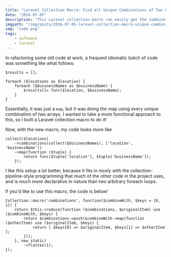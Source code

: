 ```yaml
---
title: "Laravel Collection Macro: Find all Unique Combinations of Two Collections"
date: "2016-07-05"
description: "This Laravel collection macro can easily get the combination of two collections so you don't need a nested foreach loop"
imgpath: "/img/posts/2016-07-05-laravel-collection-macro-unique-combinations/"
img: "code.png"
tags:
    - software
    - laravel
---
```


In rafactoring some old code at work, a frequent idiomatic batch of code was something like what follows:

```.language-php
$results = [];

foreach ($locations as $location) {
    foreach ($businessNames as $businessName) {
        $results[]= func($location, $businessName);
    }
}
```

Essentially, it was just a `map`, but it was doing the map using every unique combination of two arrays. I wanted to 
take a more functional approach to this, so I built a Laravel collection macro to do it!

Now, with the new macro, my code looks more like

```.language-php
collect($locations)
    ->combinations(collect($businessNames), ['location', 'businessName'])
    ->map(function ($tuple) {
        return func($tuple['location'], $tuple['businessName']);
    });
```

I like this setup a lot better, because it fits in nicely with the collection-pipeline-style programming that much of
the other code in the project uses, and is much more declarative in nature than two arbitrary foreach loops.

If you'd like to use this macro, the code is below!

```.language-php
Collection::macro('combinations', function($combineWith, $keys = [0, 1]) {
    return $this->reduce(function ($combinations, $originalItem) use ($combineWith, $keys) {
        return $combinations->push($combineWith->map(function ($otherItem) use ($originalItem, $keys) {
            return [ $keys[0] => $originalItem, $keys[1] => $otherItem ];
        }));
    }, new static)
        ->flatten(1);
});
```
